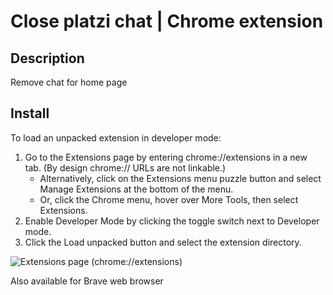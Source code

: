 # Close platzi chat | Chrome extension

## Description
Remove chat for home page

## Install
To load an unpacked extension in developer mode:

1. Go to the Extensions page by entering chrome://extensions in a new tab. (By design chrome:// URLs are not linkable.)
    - Alternatively, click on the Extensions menu puzzle button and select Manage Extensions at the bottom of the menu.
    - Or, click the Chrome menu, hover over More Tools, then select Extensions.
2. Enable Developer Mode by clicking the toggle switch next to Developer mode.
3. Click the Load unpacked button and select the extension directory.

![Extensions page (chrome://extensions)](https://github.com/Lmendev/close-platzi-chat/assets/2933342/61f99157-4d12-457b-93f3-0887247b7390)

Also available for Brave web browser
